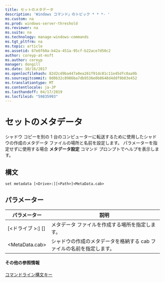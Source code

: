 ```yaml
---
title: セットのメタデータ
description: 'Windows コマンド」のトピック * * *- '
ms.custom: na
ms.prod: windows-server-threshold
ms.reviewer: na
ms.suite: na
ms.technology: manage-windows-commands
ms.tgt_pltfrm: na
ms.topic: article
ms.assetid: 67e6f60a-b42a-451a-95cf-b22ace7d50c2
author: coreyp-at-msft
ms.author: coreyp
manager: dongill
ms.date: 10/16/2017
ms.openlocfilehash: 82d2cd9ba447a0ea261f91dc01c11e45dfc0aa9b
ms.sourcegitcommit: 0d0b32c8986ba7db9536e0b8648d4ddf9b03e452
ms.translationtype: MT
ms.contentlocale: ja-JP
ms.lasthandoff: 04/17/2019
ms.locfileid: "59835993"
---
```

# <a name="set-metadata"></a>セットのメタデータ



シャドウ コピーを別の 1 台のコンピューターに転送するために使用したシャドウの作成のメタデータ ファイルの場所と名前を設定します。 パラメーターを指定せずに使用する場合 **メタデータ設定** コマンド プロンプトでヘルプを表示します。

## <a name="syntax"></a>構文

```
set metadata [<Drive>:][<Path>]<MetaData.cab>
```

## <a name="parameters"></a>パラメーター

|パラメーター|説明|
|---------|-----------|
|[\<ドライブ >:] [<Path>]|メタデータ ファイルを作成する場所を指定します。|
|\<MetaData.cab>|シャドウの作成のメタデータを格納する cab ファイルの名前を指定します。|

#### <a name="additional-references"></a>その他の参照情報

[コマンドライン構文キー](command-line-syntax-key.md)